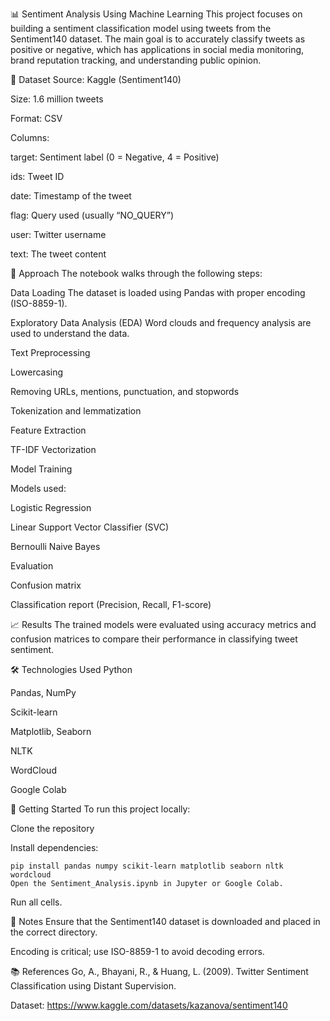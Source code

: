 📊 Sentiment Analysis Using Machine Learning
This project focuses on building a sentiment classification model using tweets from the Sentiment140 dataset. The main goal is to accurately classify tweets as positive or negative, which has applications in social media monitoring, brand reputation tracking, and understanding public opinion.

📁 Dataset
Source: Kaggle (Sentiment140)

Size: 1.6 million tweets

Format: CSV

Columns:

target: Sentiment label (0 = Negative, 4 = Positive)

ids: Tweet ID

date: Timestamp of the tweet

flag: Query used (usually “NO_QUERY”)

user: Twitter username

text: The tweet content

🧪 Approach
The notebook walks through the following steps:

Data Loading
The dataset is loaded using Pandas with proper encoding (ISO-8859-1).

Exploratory Data Analysis (EDA)
Word clouds and frequency analysis are used to understand the data.

Text Preprocessing

Lowercasing

Removing URLs, mentions, punctuation, and stopwords

Tokenization and lemmatization

Feature Extraction

TF-IDF Vectorization

Model Training

Models used:

Logistic Regression

Linear Support Vector Classifier (SVC)

Bernoulli Naive Bayes

Evaluation

Confusion matrix

Classification report (Precision, Recall, F1-score)

📈 Results
The trained models were evaluated using accuracy metrics and confusion matrices to compare their performance in classifying tweet sentiment.

🛠️ Technologies Used
Python

Pandas, NumPy

Scikit-learn

Matplotlib, Seaborn

NLTK

WordCloud

Google Colab

🚀 Getting Started
To run this project locally:

Clone the repository

Install dependencies:

```
pip install pandas numpy scikit-learn matplotlib seaborn nltk wordcloud
Open the Sentiment_Analysis.ipynb in Jupyter or Google Colab.
```
Run all cells.

📌 Notes
Ensure that the Sentiment140 dataset is downloaded and placed in the correct directory.

Encoding is critical; use ISO-8859-1 to avoid decoding errors.

📚 References
Go, A., Bhayani, R., & Huang, L. (2009). Twitter Sentiment Classification using Distant Supervision.

Dataset: https://www.kaggle.com/datasets/kazanova/sentiment140
